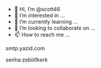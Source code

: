 - 👋 Hi, I’m @scott46
- 👀 I’m interested in ...
- 🌱 I’m currently learning ...
- 💞️ I’m looking to collaborate on ...
- 📫 How to reach me ...

<!---
scott46/scott46 is a ✨ special ✨ repository because its `README.md` (this file) appears on your GitHub profile.
You can click the Preview link to take a look at your changes.
--->smtp.yazid.com
senha:zebiiifkerk
